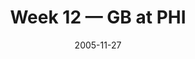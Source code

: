 ---
layout: game
title: Week 12 — GB at PHI
season: 2005
game_id: 2005_12_GB_PHI
week: 12
date: 2005-11-27
home_team: PHI
away_team: GB
final_home: 
final_away: 
pbp_url: /assets/data/pbp/2005/2005_12_GB_PHI.csv.gz
---